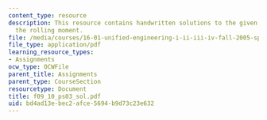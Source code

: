 ```yaml
---
content_type: resource
description: This resource contains handwritten solutions to the given problem on
  the rolling moment.
file: /media/courses/16-01-unified-engineering-i-ii-iii-iv-fall-2005-spring-2006/bd4ad13ebec2afce5694b9d73c23e632_f09_10_ps03_sol.pdf
file_type: application/pdf
learning_resource_types:
- Assignments
ocw_type: OCWFile
parent_title: Assignments
parent_type: CourseSection
resourcetype: Document
title: f09_10_ps03_sol.pdf
uid: bd4ad13e-bec2-afce-5694-b9d73c23e632
---
```

